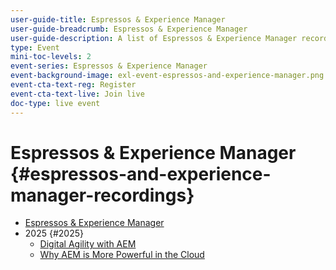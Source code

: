 ```yaml
---
user-guide-title: Espressos & Experience Manager
user-guide-breadcrumb: Espressos & Experience Manager
user-guide-description: A list of Espressos & Experience Manager recordings
type: Event
mini-toc-levels: 2
event-series: Espressos & Experience Manager
event-background-image: exl-event-espressos-and-experience-manager.png
event-cta-text-reg: Register
event-cta-text-live: Join live
doc-type: live event
---
```


# Espressos & Experience Manager {#espressos-and-experience-manager-recordings}

+ [Espressos & Experience Manager](overview.md)
+ 2025 {#2025}
    + [Digital Agility with AEM](2025/digital-agility.md)
    + [Why AEM is More Powerful in the Cloud](2025/aem-in-the-cloud.md)
